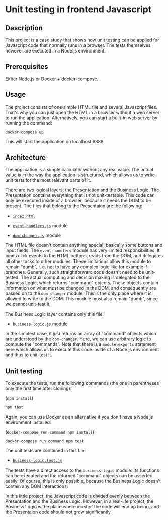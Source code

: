 # Unit testing in frontend Javascript

## Description

This project is a case study that shows how unit testing can be applied for Javascript code that normally runs in a browser.
The tests themselves however are executed in a Node.js environment.

## Prerequisites

Either Node.js or Docker + docker-compose.

## Usage

The project consists of one simple HTML file and several Javascript files. That's why you can just open the HTML in a browser
without a web server to run the application. Alternatively, you can start a built-in web server by running the command:

```docker-compose up```

This will start the application on localhost:8888.

## Architecture

The application is a simple calculator without any real value. The actual value is in the way the application is structured, 
which allows us to write unit tests for the most relevant parts of it.

There are two logical layers: the Presentation and the Business Logic. The Presentation contains everything that is not
unit-testable. This code can only be executed inside of a browser, because it needs the DOM to be present. The files that 
belong to the Presentaion are the following:

- [```index.html```](https://github.com/subugoe/javascript-testing/blob/master/app/index.html)

- [```event-handlers.js```](https://github.com/subugoe/javascript-testing/blob/master/app/scripts/event-handlers.js) module

- [```dom-changer.js```](https://github.com/subugoe/javascript-testing/blob/master/app/scripts/dom-changer.js) module

The HTML file doesn't contain anything special, basically some buttons and input fields. 
The ```event-handlers``` module has very limited responsibilities. It binds click events to the HTML buttons, reads 
from the DOM, and delegates all other tasks to other modules. These limitations allow this module to remain "dumb", 
i. e. not to have any complex logic like for example if-branches. Generally, such straightforward code doesn't need to be
unit-tested. The actual computing and decision making is delegated to the Business Logic, which returns "command" objects.
These objects contain information on what must be changed in the DOM, and consequently are passed on to the ```dom-changer```
module. This is the only place where it is allowed to write to the DOM. This module must also remain "dumb", since we cannot 
unit-test it.

The Business Logic layer contains only this file:

- [```business-logic.js```](https://github.com/subugoe/javascript-testing/blob/master/app/scripts/business-logic.js) module

In the simplest case, it just returns an array of "command" objects which are understood by the ```dom-changer```. Here, we 
can use arbitrary logic to compute the "commands". Note that there is a ```module.exports``` statement here which allows us to 
execute this code inside of a Node.js environment and thus to unit-test it.

## Unit testing

To execute the tests, run the following commands (the one in parentheses only the first time after cloning):

(```npm install```)

```npm test```

Again, you can use Docker as an alternative if you don't have a Node.js environment installed:

(```docker-compose run command npm install```)

```docker-compose run command npm test```

The unit tests are contained in this file:

- [```business-logic.test.js```](https://github.com/subugoe/javascript-testing/blob/master/test/business-logic.test.js)

The tests have a direct access to the ```business-logic``` module. Its functions can be executed and the returned "command"
objects can be asserted easily. Of course, this is only possible, because the Business Logic doesn't contain any DOM interactions.

In this little project, the Javascript code is divided evenly between the Presentation and the Business Logic. 
However, in a real-life project, the Business Logic is the place where most of the code will end up being, and the Presentaion code 
should not grow significantly.
